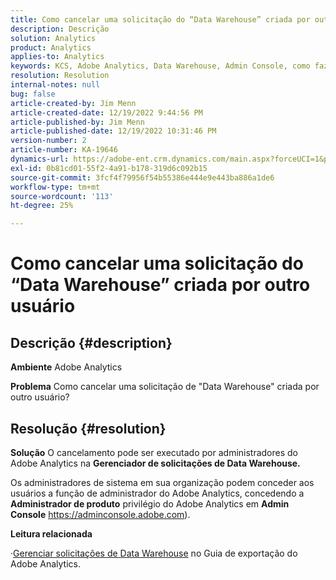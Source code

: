 ```yaml
---
title: Como cancelar uma solicitação do “Data Warehouse” criada por outro usuário
description: Descrição
solution: Analytics
product: Analytics
applies-to: Analytics
keywords: KCS, Adobe Analytics, Data Warehouse, Admin Console, como fazer, cancelar, solicitar, outro usuário, Gerenciador de solicitações do Data Warehouse
resolution: Resolution
internal-notes: null
bug: false
article-created-by: Jim Menn
article-created-date: 12/19/2022 9:44:56 PM
article-published-by: Jim Menn
article-published-date: 12/19/2022 10:31:46 PM
version-number: 2
article-number: KA-19646
dynamics-url: https://adobe-ent.crm.dynamics.com/main.aspx?forceUCI=1&pagetype=entityrecord&etn=knowledgearticle&id=475e715c-e67f-ed11-81ac-6045bd006704
exl-id: 0b81cd01-55f2-4a91-b178-319d6c092b15
source-git-commit: 3fcf4f79956f54b55386e444e9e443ba886a1de6
workflow-type: tm+mt
source-wordcount: '113'
ht-degree: 25%

---
```


# Como cancelar uma solicitação do “Data Warehouse” criada por outro usuário

## Descrição {#description}


<b>Ambiente</b>
Adobe Analytics

<b>Problema</b>
Como cancelar uma solicitação de &quot;Data Warehouse&quot; criada por outro usuário?


## Resolução {#resolution}


<b>Solução</b>
O cancelamento pode ser executado por administradores do Adobe Analytics na <b>Gerenciador de solicitações de Data Warehouse.</b>

Os administradores de sistema em sua organização podem conceder aos usuários a função de administrador do Adobe Analytics, concedendo a <b>Administrador de produto</b> privilégio do Adobe Analytics em <b>Admin Console</b> https://adminconsole.adobe.com).

<b>Leitura relacionada</b>

·[Gerenciar solicitações de Data Warehouse](https://experienceleague.adobe.com/docs/analytics/export/data-warehouse/data-warehouse-requests-manage.html?lang=pt-BR) no Guia de exportação do Adobe Analytics.
